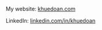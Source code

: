 My website: [khuedoan.com](https://khuedoan.com)

LinkedIn: [linkedin.com/in/khuedoan](https://www.linkedin.com/in/khuedoan)
